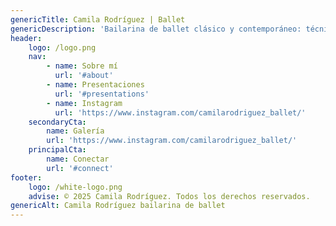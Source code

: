 ```yaml
---
genericTitle: Camila Rodríguez | Ballet
genericDescription: 'Bailarina de ballet clásico y contemporáneo: técnica, elegancia y pasión.'
header:
    logo: /logo.png
    nav:
        - name: Sobre mí
          url: '#about'
        - name: Presentaciones
          url: '#presentations'
        - name: Instagram
          url: 'https://www.instagram.com/camilarodriguez_ballet/'
    secondaryCta:
        name: Galería
        url: 'https://www.instagram.com/camilarodriguez_ballet/'
    principalCta:
        name: Conectar
        url: '#connect'
footer:
    logo: /white-logo.png
    advise: © 2025 Camila Rodríguez. Todos los derechos reservados.
genericAlt: Camila Rodríguez bailarina de ballet
---
```

